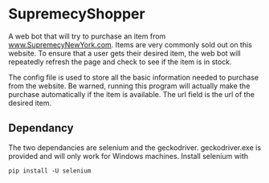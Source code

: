 # SupremecyShopper
A web bot that will try to purchase an item from www.SupremecyNewYork.com. Items are very commonly sold out on this website. To ensure that a user gets their desired item, the web bot will repeatedly refresh the page and check to see if the item is in stock.

The config file is used to store all the basic information needed to purchase from the website. Be warned, running this program will actually make the purchase automatically if the item is available. The url field is the url of the desired item. 

## Dependancy
The two dependancies are selenium and the geckodriver. geckodriver.exe is provided and will only work for Windows machines. Install selenium with

`pip install -U selenium`

